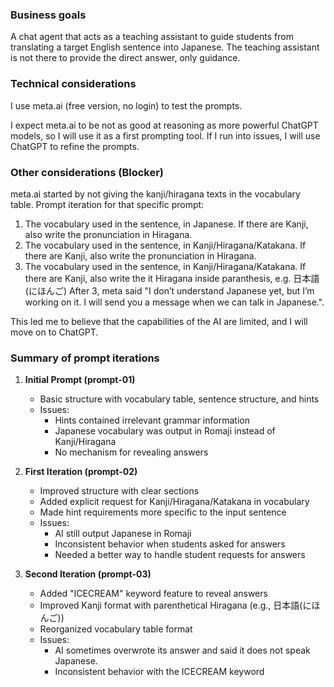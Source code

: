 
### Business goals
A chat agent that acts as a teaching assistant to guide students from translating a target English sentence into Japanese. The teaching assistant is not there to provide the direct answer, only guidance.

### Technical considerations

I use meta.ai (free version, no login) to test the prompts. 

I expect meta.ai to be not as good at reasoning as more powerful ChatGPT models, so I will use it as a first prompting tool. If I run into issues, I will use ChatGPT to refine the prompts. 

### Other considerations (Blocker)
meta.ai started by not giving the kanji/hiragana texts in the vocabulary table. Prompt iteration for that specific prompt:
1. The vocabulary used in the sentence, in Japanese. If there are Kanji, also write the pronunciation in Hiragana. 
2. The vocabulary used in the sentence, in Kanji/Hiragana/Katakana. If there are Kanji, also write the pronunciation in Hiragana. 
3. The vocabulary used in the sentence, in Kanji/Hiragana/Katakana. If there are Kanji, also write the it Hiragana inside paranthesis, e.g. 日本語(にほんご) 
After 3, meta said "I don’t understand Japanese yet, but I’m working on it. I will send you a message when we can talk in Japanese.". 

This led me to believe that the capabilities of the AI are limited, and I will move on to ChatGPT. 

### Summary of prompt iterations
1. **Initial Prompt (prompt-01)**
   - Basic structure with vocabulary table, sentence structure, and hints
   - Issues:
     - Hints contained irrelevant grammar information
     - Japanese vocabulary was output in Romaji instead of Kanji/Hiragana
     - No mechanism for revealing answers

2. **First Iteration (prompt-02)**
   - Improved structure with clear sections
   - Added explicit request for Kanji/Hiragana/Katakana in vocabulary
   - Made hint requirements more specific to the input sentence
   - Issues:
     - AI still output Japanese in Romaji
     - Inconsistent behavior when students asked for answers
     - Needed a better way to handle student requests for answers

3. **Second Iteration (prompt-03)**
   - Added "ICECREAM" keyword feature to reveal answers
   - Improved Kanji format with parenthetical Hiragana (e.g., 日本語(にほんご))
   - Reorganized vocabulary table format
   - Issues:
     - AI sometimes overwrote its answer and said it does not speak Japanese.
     - Inconsistent behavior with the ICECREAM keyword

